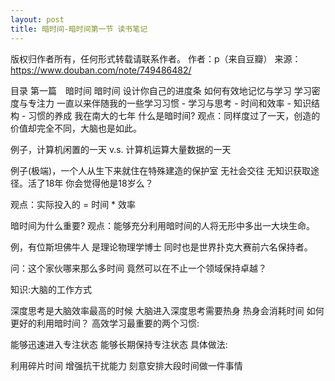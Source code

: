 ```yaml
---
layout: post
title: 暗时间-暗时间第一节 读书笔记
---
```


版权归作者所有，任何形式转载请联系作者。
作者：p（来自豆瓣）
来源：https://www.douban.com/note/749486482/

目录
第一篇　暗时间
  暗时间
  设计你自己的进度条
  如何有效地记忆与学习
  学习密度与专注力
  一直以来伴随我的一些学习习惯
      - 学习与思考
      - 时间和效率
      - 知识结构
      - 习惯的养成
  我在南大的七年
什么是暗时间?
观点：同样度过了一天，创造的价值却完全不同，大脑也是如此。

例子，计算机闲置的一天 v.s. 计算机运算大量数据的一天

例子(极端)，一个人从生下来就住在特殊建造的保护室 无社会交往 无知识获取途径。活了18年 你会觉得他是18岁么？

观点：实际投入的 = 时间 * 效率 

暗时间为什么重要?
观点：能够充分利用暗时间的人将无形中多出一大块生命。

例，有位斯坦佛牛人 是理论物理学博士 同时也是世界扑克大赛前六名保持者。

问：这个家伙哪来那么多时间 竟然可以在不止一个领域保持卓越？

知识:大脑的工作方式

深度思考是大脑效率最高的时候
大脑进入深度思考需要热身 热身会消耗时间
如何更好的利用暗时间？
高效学习最重要的两个习惯:

能够迅速进入专注状态 
能够长期保持专注状态
具体做法:

利用碎片时间
增强抗干扰能力 
刻意安排大段时间做一件事情
